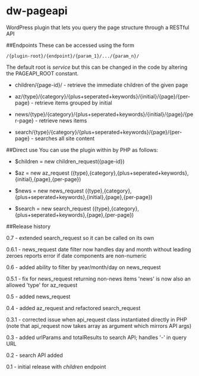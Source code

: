dw-pageapi
==========

WordPress plugin that lets you query the page structure through a RESTful API

##Endpoints
These can be accessed using the form 

	/{plugin-root}/{endpoint}/{param_1}/.../{param_n}/

The default root is _service_ but this can be changed in the code by altering the PAGEAPI_ROOT constant.

* children/{page-id}/ - retrieve the immediate children of the given page

* az/{type}/{category}/{plus+seperated+keywords}/{initial}/{page}/{per-page} - retrieve items grouped by initial

* news/{type}/{category}/{plus+seperated+keywords}/{initial}/{page}/{per-page} - retrieve news items

* search/{type}/{category}/{plus+seperated+keywords}/{page}/{per-page} - searches all site content

##Direct use
You can use the plugin within by PHP as follows:

* $children = new children_request({page-id})

* $az = new az_request ({type},{category},{plus+seperated+keywords},{initial},{page},{per-page})

* $news = new news_request ({type},{category},{plus+seperated+keywords},{initial},{page},{per-page})

* $search = new search_request ({type},{category},{plus+seperated+keywords},{page},{per-page})

##Release history

0.7   - extended search_request so it can be called on its own

0.6.1 - news_request date filter now handles day and month without leading zeroes
        reports error if date components are non-numeric

0.6   - added ability to filter by year/month/day on news_request

0.5.1 - fix for news_request returning non-news items
        'news' is now also an allowed 'type' for az_request

0.5   - added news_request

0.4   - added az_request and refactored search_request

0.3.1 - corrected issue when api_request class instantiated directly in PHP
        (note that api_request now takes array as argument which mirrors API args)

0.3   - added urlParams and totalResults to search API; handles '-' in query URL

0.2   - search API added

0.1   - initial release with _children_ endpoint